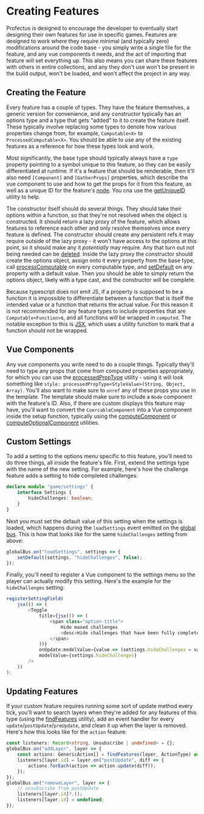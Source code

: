 # Creating Features

Profectus is designed to encourage the developer to eventually start designing their own features for use in specific games. Features are designed to work where they require minimal (and typically zero) modifications around the code base - you simply write a single file for the feature, and any vue components it needs, and the act of importing that feature will set everything up. This also means you can share these features with others in entire collections, and any they don't use won't be present in the build output, won't be loaded, and won't affect the project in any way.

## Creating the Feature

Every feature has a couple of types. They have the feature themselves, a generic version for convenience, and any constructor typically has an options type and a type that gets "added" to it to create the feature itself. These typically involve replacing some types to denote how various properties change from, for example, `Computable<X>` to `ProcessedComputable<X>`. You should be able to use any of the existing features as a reference for how these types look and work.

Most significantly, the base type should typically always have a `type` property pointing to a symbol unique to this feature, so they can be easily differentiated at runtime. If it's a feature that should be renderable, then it'll also need `[Component]` and `[GatherProps]` properties, which describe the vue component to use and how to get the props for it from this feature, as well as a unique ID for the feature's [node](./nodes). You cna use the [getUniqueID](/api/modules/features/feature#getuniqueid) utility to help.

The constructor itself should do several things. They should take their options within a function, so that they're not resolved when the object is constructed. It should return a lazy proxy of the feature, which allows features to reference each other and only resolve themselves once every feature is defined. The constructor should create any persistent refs it may require outside of the lazy proxy - it won't have access to the options at this point, so it should make any it _potentially_ may require. Any that turn out not being needed can be [deleted](/api/modules/game/persistence#deletepersistent). Inside the lazy proxy the constructor should create the options object, assign onto it every property from the base type, call [processComputable](/api/modules/util/computed#processcomputable) on every computable type, and [setDefault](/api/modules/features/feature#setdefault) on any property with a default value. Then you should be able to simply return the options object, likely with a type cast, and the constructor will be complete.

Because typescript does not emit JS, if a property is supposed to be a function it is impossible to differentiate between a function that is itself the intended value or a function that returns the actual value. For this reason it is not recommended for any feature types to include properties that are `Computable<Function>`s, and all functions _will_ be wrapped in `computed`. The notable exception to this is [JSX](../important-concepts/coercable#render-functions-jsx), which uses a utility function to mark that a function should not be wrapped.

## Vue Components

Any vue components you write need to do a couple things. Typically they'll need to type any props that come from computed properties appropriately, for which you can use the [processedPropType](/api/modules/util/vue#processedproptype) utility - using it will look something like `style: processedPropType<StyleValue>(String, Object, Array)`. You'll also want to make sure to `unref` any of these props you use in the template. The template should make sure to include a `Node` component with the feature's ID. Also, if there are custom displays this feature may have, you'll want to convert the `CoercableComponent` into a Vue component inside the setup function, typically using the [computeComponent](/api/modules/util/vue#computecomponent) or [computeOptionalComponent](/api/modules/util/vue#computeoptionalcomponent) utilities.

## Custom Settings

To add a setting to the options menu specific to this feature, you'll need to do three things, all inside the feature's file. First, extend the settings type with the name of the new setting. For example, here's how the challenge feature adds a setting to hide completed challenges:

```ts
declare module "game/settings" {
    interface Settings {
        hideChallenges: boolean;
    }
}
```

Next you must set the default value of this setting when the settings is loaded, which happens during the `loadSettings` event emitted on the [global bus](/api/modules/game/events#globalbus). This is how that looks like for the same `hideChallenges` setting from above:

```ts
globalBus.on("loadSettings", settings => {
    setDefault(settings, "hideChallenges", false);
});
```

Finally, you'll need to register a Vue component to the settings menu so the player can actually modify this setting. Here's the example for the `hideChallenges` setting:

```ts
registerSettingField(
    jsx(() => (
        <Toggle
            title={jsx(() => (
                <span class="option-title">
                    Hide maxed challenges
                    <desc>Hide challenges that have been fully completed.</desc>
                </span>
            ))}
            onUpdate:modelValue={value => (settings.hideChallenges = value)}
            modelValue={settings.hideChallenges}
        />
    ))
);
```

## Updating Features

If your custom feature requires running some sort of update method every tick, you'll want to search layers when they're added for any features of this type (using the [findFeatures](/api/modules/features/feature#findfeatures) utility), add an event handler for every `update`/`postUpdate`/`preUpdate`, and clean it up when the layer is removed. Here's how this looks like for the `action` feature:

```ts
const listeners: Record<string, Unsubscribe | undefined> = {};
globalBus.on("addLayer", layer => {
    const actions: GenericAction[] = findFeatures(layer, ActionType) as GenericAction[];
    listeners[layer.id] = layer.on("postUpdate", diff => {
        actions.forEach(action => action.update(diff));
    });
});
globalBus.on("removeLayer", layer => {
    // unsubscribe from postUpdate
    listeners[layer.id]?.();
    listeners[layer.id] = undefined;
});
```

